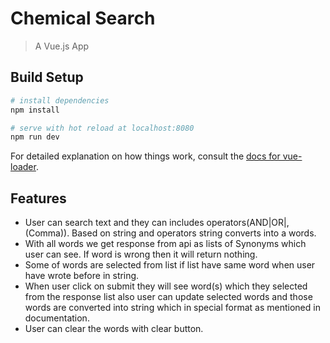 # Chemical Search

> A Vue.js App

## Build Setup

``` bash
# install dependencies
npm install

# serve with hot reload at localhost:8080
npm run dev
```

For detailed explanation on how things work, consult the [docs for vue-loader](http://vuejs.github.io/vue-loader).

## Features

- User can search text and they can includes operators(AND|OR|,(Comma)). Based on string and operators string converts into a words.
- With all words we get response from api as lists of Synonyms which user can see. If word is wrong then it will return nothing.
- Some of words are selected from list if list have same word when user have wrote before in string.
- When user click on submit they will see word(s) which they selected from the response list also user can update selected words and those words are converted into string which in special format as mentioned in documentation.
- User can clear the words with clear button.